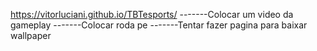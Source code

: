 https://vitorluciani.github.io/TBTesports/
-------Colocar um video da gameplay
-------Colocar roda pe
-------Tentar fazer pagina para baixar wallpaper
